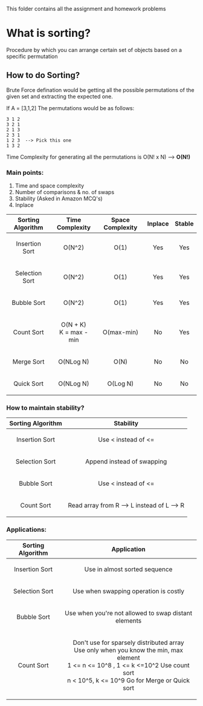 This folder contains all the assignment and homework problems

# What is sorting?
Procedure by which you can arrange certain set of objects based on a specific permutation

## How to do Sorting? 
Brute Force defination would be getting all the possible permutations of the given set and extracting the expected one. 

If A = [3,1,2]
The permutations would be as follows:

    3 1 2
    3 2 1
    2 1 3
    2 3 1
    1 2 3  --> Pick this one 
    1 3 2
    
Time Complexity for generating all the permutations is O(N! x N) --> __O(N!)__


### Main points:
1) Time and space complexity
2) Number of comparisons & no. of swaps
3) Stability (Asked in Amazon MCQ's)
4) Inplace




| __Sorting Algorithm__ |      __Time Complexity__       | __Space Complexity__ | __Inplace__ | __Stable__ |
|-----------------------|--------------------------------|----------------------|-------------|---------------|
|<p align = "center"> Insertion Sort </p>| <p align = "center"> O(N^2)</p>|<p align = "center"> O(1)</p>|<p align = "center"> Yes</p>|    <p align = "center"> Yes</p>|
|<p align = "center"> Selection Sort </p>| <p align = "center"> O(N^2)</p>|<p align = "center"> O(1)</p>|<p align = "center"> Yes</p>|    <p align = "center"> Yes</p>|
|<p align = "center"> Bubble Sort </p>| <p align = "center"> O(N^2)</p>|<p align = "center"> O(1)</p>|<p align = "center"> Yes</p>|    <p align = "center"> Yes</p>|
|<p align = "center"> Count Sort </p>| <p align = "center"> O(N + K) <br /> K = max - min</p>|<p align = "center"> O(max-min)</p>|<p align = "center"> No</p>|    <p align = "center"> Yes</p>|
|<p align = "center"> Merge Sort </p>| <p align = "center"> O(NLog N)</p>|<p align = "center"> O(N)</p>|<p align = "center"> No</p>|    <p align = "center"> No</p>|
|<p align = "center"> Quick Sort </p>| <p align = "center"> O(NLog N)</p>|<p align = "center"> O(Log N)</p>|<p align = "center"> No</p>| <p align = "center"> No </p>|


### How to maintain stability?

| __Sorting Algorithm__ |      __Stability__ |
|-----------------------|--------------------|
|<p align = "center"> Insertion Sort </p>| <p align = "center"> Use < instead of <= </p>|
|<p align = "center"> Selection Sort </p>| <p align = "center"> Append instead of swapping</p>|
|<p align = "center"> Bubble Sort </p>| <p align = "center"> Use < instead of <= </p>|
|<p align = "center"> Count Sort </p>| <p align = "center">Read array from R --> L instead of L --> R </p>|


### Applications:

| __Sorting Algorithm__ |      __Application__ |
|-----------------------|--------------------|
|<p align = "center"> Insertion Sort </p>| <p align = "center"> Use in almost sorted sequence </p>|
|<p align = "center"> Selection Sort </p>| <p align = "center"> Use when swapping operation is costly </p>|
|<p align = "center"> Bubble Sort </p>| <p align = "center"> Use when you're not allowed to swap distant elements </p>|
|<p align = "center"> Count Sort </p>| <p align = "center"> Don't use for sparsely distributed array <br /> Use only when you know the min, max element <br /> 1 <= n <= 10^8 ,  1 <= k <=10^2 Use count sort <br /> n < 10^5, k <= 10^9 Go for Merge or Quick sort </p>|




